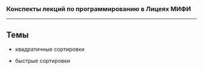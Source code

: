 ### Конспекты лекций по программированию в Лицеях МИФИ

---

## Темы

- квадратичные сортировки

- быстрые сортировки
